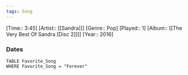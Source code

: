 ```yaml
---
tags: Song  
---
```

[Time:: 3:45]
[Artist:: [[Sandra]]]
[Genre:: Pop]
[Played:: 1]
[Album:: [[The Very Best Of Sandra [Disc 2]]]]
[Year:: 2016]
### Dates
````dataview
TABLE Favorite_Song
WHERE Favorite_Song = "Forever"
````